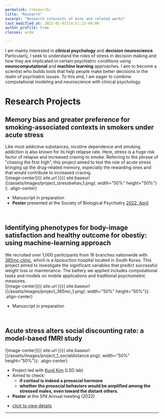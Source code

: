 ```yaml
---
permalink: /research/
title: "Research"
excerpt: "Research interests of mine and related works"
last_modified_at: 2021-01-01T14:51:23-04:00
author_profile: true
classes: wide

---
```

I am mainly interested in **clinical psychology** and **decision neuroscience**. Particularly, I seek to understand the roles of stress in decision making and how they are implicated in certain psychiatric conditions using **neurocomputational** and **machine learning** approaches. I aim to become a scientist who builds tools that help people make better decisions in the realm of psychiatric issues. To this end, I am eager to combine computational modeling and neuroscience with clinical psychology.

# Research Projects
## Memory bias and greater preference for smoking-associated contexts in smokers under acute stress
Like most addictive substances, nicotine dependence and smoking addiction is also known for its high relapse rate. Here, stress is a huge risk factor of relapse and increased craving to smoke. Referring to the phrase of "chasing the first high", this project aimed to test the role of acute stress bringing up the drug-related memory, especially the rewarding ones and that would contribute to increased craving.   
![image-center]({{ site.url }}{{ site.baseurl }}/assets/images/project_stressbehav_1.png{: width="50%" height="50%"}{: .align-center}  
- Manuscript in preparation 
- **Poster** presented at the Society of Biological Psychiatry [2022, April](https://www.sciencedirect.com/science/article/pii/S0006322322003328?via%3Dihub)

<br/>

## Identifying phenotypes for body-image satisfaction and healthy outcome for obestiy: using machine-learning approach  
We recruited over 1,000 participants from 16 branches nationwide with [365mc clinic](http://eng.365mc.co.kr/main/index), which is a liposuction hospital located in South Korea. This project aimed to investigate the significant variables that predict successful weight loss or maintenance. The battery we applied includes computational tasks and models on mobile applications and traditional psychometric measures.  
![image-center]({{ site.url }}{{ site.baseurl }}/assets/images/project_365mc_1.png{: width="50%" height="50%"}{: .align-center}
- Manuscript in preparation  


<br/>

## Acute stress alters social discounting rate: a model-based fMRI study
![image-center]({{ site.url }}{{ site.baseurl }}/assets/images/project_1_socialdistance.png{: width="50%" height="50%"}{: .align-center} 
- Project led with [Kunil Kim](http://socialdecisionneurosciencelab.org/people) (LSD lab)  
- Aimed to check:    
    * **if cortisol is indeed a prosocial hormone**   
    * **whether the prosocial behaviors would be amplified among the stressed males, even toward the distant others**.  
- **Poster** at the SfN Annual meeting (2022)  
* [click to view details](/asset/files/project_1_socialdistance.pdf)
  
---
